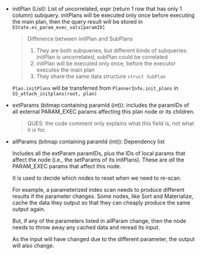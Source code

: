 * initPlan (List<SubPlan>): List of uncorrelated, expr (return 1 row that has 
  only 1 column) subquery. initPlans will be executed only once before executing
  the main plan, then the query result will be stored in `EState.es_param_exec_vals[paramID]`
  
  > Difference between initPlan and SubPlans
  > 
  > 1. They are both subqueries, but different kinds of subqueries: initPlan 
  >    is uncorrelated, subPlan could be correlated
  > 2. initPlan will be executed only once, before the executor executes the 
  >    main plan
  > 3. They share the same data structure `struct SubPlan`

  `Plan.initPlans` will be transferred from `PlannerInfo.init_plans` in `SS_attach_initplans(root, plan)`

* extParams (bitmap containing paramId (int)): includes the paramIDs of all 
  external PARAM_EXEC params affecting this plan node or its children.

  > QUES: the code comment only explains what this field is, not what it is for.

* allParams (bitmap containing paramId (int)): Dependency list

  Includes all the extParam paramIDs, plus the IDs of local params that affect 
  the node (i.e., the setParams of its initPlans).  These are _all_ the PARAM_EXEC 
  params that affect this node.

  It is used to decide which nodes to reset when we need to re-scan.

  For example, a parameterized index scan needs to produce different results if the 
  parameter changes. Some nodes, like Sort and Materialize, cache the data they 
  output so that they can cheaply produce the same output again.

  But, if any of the parameters listed in allParam change, then the node needs 
  to throw away any cached data and reread its input.

  As the input will have changed due to the different parameter, the output will 
  also change.